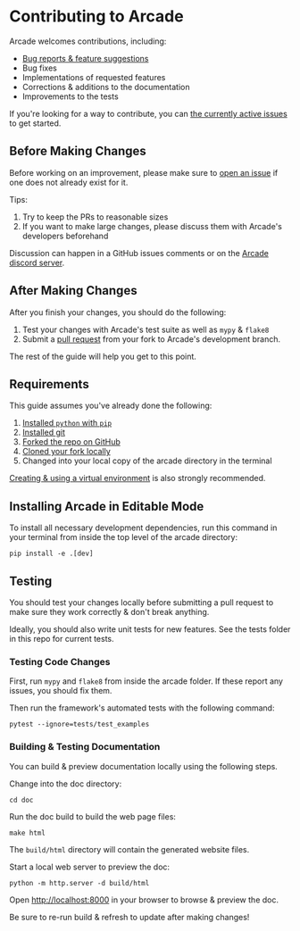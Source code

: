 # Contributing to Arcade

Arcade welcomes contributions, including:

* [Bug reports & feature suggestions](https://github.com/pythonarcade/arcade/issues)
* Bug fixes
* Implementations of requested features
* Corrections & additions to the documentation 
* Improvements to the tests

If you're looking for a way to contribute, you can [the currently active issues](https://github.com/pythonarcade/arcade/issues)
to get started.

## Before Making Changes 

Before working on an improvement, please make sure to
[open an issue](https://github.com/pythonarcade/arcade/issues) if one
does not already exist for it.

Tips:
1. Try to keep the PRs to reasonable sizes
2. If you want to make large changes, please discuss them with Arcade's developers beforehand

Discussion can happen in a GitHub issues comments or on the [Arcade discord server](https://discord.gg/ZjGDqMp).

## After Making Changes

After you finish your changes, you should do the following:
1. Test your changes with Arcade's test suite as well as `mypy` & `flake8`
2. Submit a [pull request](https://docs.github.com/en/pull-requests/collaborating-with-pull-requests/proposing-changes-to-your-work-with-pull-requests)
from your fork to Arcade's development branch.

The rest of the guide will help you get to this point.

## Requirements 

This guide assumes you've already done the following:
1. [Installed `python` with `pip`](https://wiki.python.org/moin/BeginnersGuide/Download)
2. [Installed git](https://git-scm.com/book/en/v2/Getting-Started-Installing-Git)
3. [Forked the repo on GitHub](https://docs.github.com/en/get-started/quickstart/fork-a-repo#forking-a-repository) 
4. [Cloned your fork locally](https://docs.github.com/en/get-started/quickstart/fork-a-repo#cloning-your-forked-repository)
5. Changed into your local copy of the arcade directory in the terminal

[Creating & using a virtual environment](https://docs.python.org/3/library/venv.html#creating-virtual-environments)
is also strongly recommended.

## Installing Arcade in Editable Mode

To install all necessary development dependencies, run this command in your
terminal from inside the top level of the arcade directory:

```shell
pip install -e .[dev]
```

## Testing

You should test your changes locally before submitting a pull request
to make sure they work correctly & don't break anything.

Ideally, you should also write unit tests for new features. See the tests folder
in this repo for current tests.

### Testing Code Changes

First, run `mypy` and `flake8` from inside the arcade folder. If these
report any issues, you should fix them.

Then run the framework's automated tests with the following command:

```shell
pytest --ignore=tests/test_examples
```

### Building & Testing Documentation

You can build & preview documentation locally using the following steps.

Change into the doc directory:
```commandline
cd doc
```

Run the doc build to build the web page files:
```commandline
make html
```
The `build/html` directory will contain the generated website files.

Start a local web server to preview the doc:
```commandline
python -m http.server -d build/html
```

Open [http://localhost:8000](http://localhost:8000) in your browser to
browse & preview the doc.

Be sure to re-run build & refresh to update after making changes!
